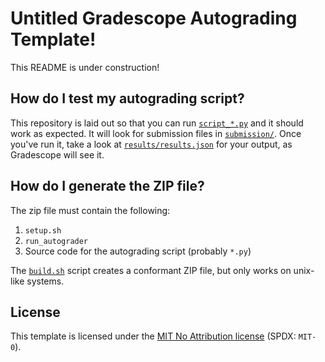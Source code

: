 # Untitled Gradescope Autograding Template!

This README is under construction!

## How do I test my autograding script?

This repository is laid out so that you can run [`script_*.py`](./script_unit_section_exercise.py) and it should work as expected.
It will look for submission files in [`submission/`](./submission/).
Once you've run it, take a look at [`results/results.json`](./results/results.json) for your output, as Gradescope will see it.

## How do I generate the ZIP file?

The zip file must contain the following:

1. `setup.sh`
2. `run_autograder`
3. Source code for the autograding script (probably `*.py`)

The [`build.sh`](./tools/build.sh) script creates a conformant ZIP file, but only works on unix-like systems.

## License

This template is licensed under the [MIT No Attribution license](./LICENSE) (SPDX: `MIT-0`).

